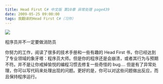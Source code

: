 ```yaml
---
title: Head First C# 中文版 第10章 异常处理 page439
date: 2009-05-25 09:00:00
tags: 我翻译的Head First C#（习作）
---
```

![](http://student.csdn.net/attachment/200905/25/39098_12432134684r3o.jpg)

程序员并不一定要做消防员

  

你努力的工作，阅读了很多的技术手册和一些有趣的  Head First
书，你已经达到了专业领域的象牙塔：程序员大师。但是你的程序还是会崩溃，或者其行为与预期不符。并不是让你戒掉愉悦的编程习惯去修复一些奇怪的  bug....
但是有了异常处理，你可以写代码来处理出现的问题。更好的是，你可以对这些问题做出反应，而且保持程序运行。



